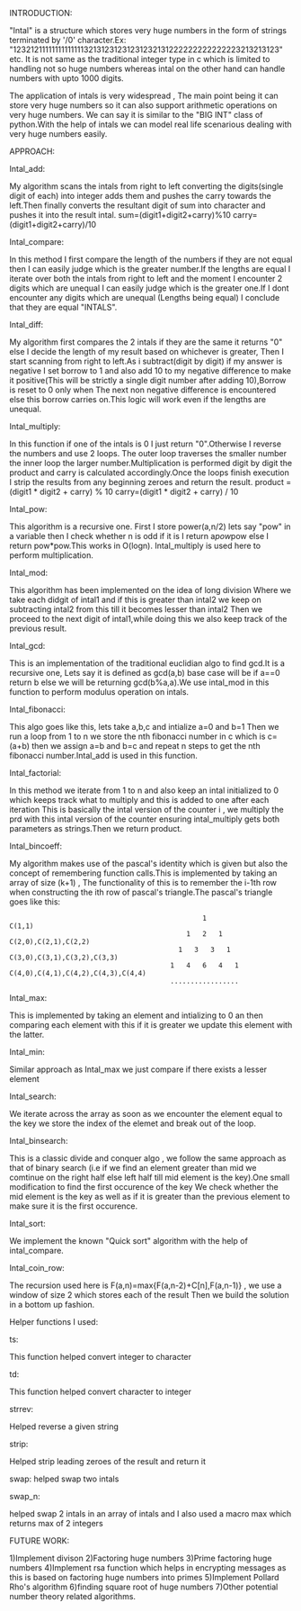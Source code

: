 INTRODUCTION:

"Intal" is a structure which stores very huge numbers in the form of strings terminated by '/0' character.Ex: "1232121111111111111132131231231231232131222222222222223213213123" etc. It is not same as the traditional integer type in c which is limited to handling not so huge numbers whereas intal on the other hand can handle numbers with upto 1000 digits.

The application of intals is very widespread , The main point being it can store very huge numbers so it can also support arithmetic operations on very huge numbers. We can say it is similar to the "BIG INT" class of python.With the help of intals we can model real life scenarious dealing with very huge numbers easily.


APPROACH:

Intal_add:

My algorithm scans the intals from right to left converting the digits(single digit of each) into integer adds them and pushes the carry towards the left.Then finally converts the resultant digit of sum into character and pushes it into the result intal.
sum=(digit1+digit2+carry)%10
carry=(digit1+digit2+carry)/10

Intal_compare:

In this method I first compare the length of the numbers if they are not equal then I can easily judge which is the greater number.If the lengths are equal I iterate over both the intals from right to left and the moment I encounter 2 digits which are unequal I can easily judge which is the greater one.If I dont encounter any digits which are unequal (Lengths being equal) I conclude that they are equal "INTALS".

Intal_diff:

My algorithm first compares the 2 intals if they are the same it returns "0" else I decide the length of my result based on whichever is greater, Then I start scanning from right to left.As i subtract(digit by digit) if my answer is negative I set borrow to 1 and also add 10 to my negative difference to make it positive(This will be strictly a single digit number after adding 10),Borrow is reset to 0 only when The next non negative difference is encountered else this borrow carries on.This logic will work even if the lengths are unequal.

Intal_multiply:

In this function if one of the intals is 0 I just return "0".Otherwise I reverse the numbers and use 2 loops. The outer loop traverses the smaller number the inner loop the larger number.Multiplication is performed digit by digit the product and carry is calculated accordingly.Once the loops finish execution I strip the results from any beginning zeroes and return the result.
product =(digit1 * digit2 + carry) % 10
carry=(digit1 * digit2 + carry) / 10

Intal_pow:

This algorithm is a recursive one. First I store power(a,n/2) lets say "pow" in a variable then I check whether n is odd if it is I return a*pow*pow else I return pow*pow.This works in O(logn).
Intal_multiply is used here to perform multiplication.

Intal_mod:

This algorithm has been implemented on the idea of long division Where we take each didgit of intal1 and if this is greater than intal2 we keep on subtracting intal2 from this till it becomes lesser than intal2 Then we proceed to the next digit of intal1,while doing this we also keep track of the previous result.

Intal_gcd:

This is an implementation of the traditional euclidian algo to find gcd.It is a recursive one, Lets say it is defined as gcd(a,b) base case will be if a==0 return b else we will be returning gcd(b%a,a).We use intal_mod in this function to perform modulus operation on intals.

Intal_fibonacci:

This algo goes like this, lets take a,b,c and intialize a=0 and b=1 Then we run a loop from 1 to n we store the nth fibonacci number in c which is c=(a+b) then we assign a=b and b=c and repeat n steps to get the nth fibonacci number.Intal_add is used in this function.

Intal_factorial:

In this method we iterate from 1 to n and also keep an intal initialized to 0 which keeps track what to multiply and this is added to one after each iteration This is basically the intal version of the counter i , we multiply the prd with this intal version of the counter ensuring intal_multiply gets both parameters as strings.Then we return product.

Intal_bincoeff:

My algorithm makes use of the pascal's identity which is given but also the concept of remembering function calls.This is implemented by taking an array of size (k+1) , The functionality of this is to remember the i-1th row when constructing the ith row of pascal's triangle.The pascal's triangle goes like this:
														
													1     			   C(1,1)
												1	2	1		C(2,0),C(2,1),C(2,2)
											  1	  3   3	  1		C(3,0),C(3,1),C(3,2),C(3,3)		
											1	4	6	4	1   C(4,0),C(4,1),C(4,2),C(4,3),C(4,4)
											.................

Intal_max:

This is implemented by taking an element and intializing to 0 an then comparing each element with this if it is greater we update this element with the latter.

Intal_min:

Similar approach as Intal_max we just compare if there exists a lesser element

Intal_search:

We iterate across the array as soon as we encounter the element equal to the key we store the index of the elemet and break out of the loop.

Intal_binsearch:

This is a classic divide and conquer algo , we follow the same approach as that of binary search (i.e if we find an element greater than mid we comtinue on the right half else left half till mid element is the key).One small modification to find the first occurence of the key We check whether the mid element is the key as well as if it is greater than the previous element to make sure it is the first occurence.

Intal_sort:

We implement the known "Quick sort" algorithm with the help of intal_compare.

Intal_coin_row:

The recursion used here is F(a,n)=max{F(a,n-2)+C[n],F(a,n-1)} , we use a window of size 2 which stores each of the result Then we build the solution in a bottom up fashion.


Helper functions I used:

ts:

This function helped convert integer to character

td:

This function helped convert character to integer

strrev:

Helped reverse a given string

strip:

Helped strip leading zeroes of the result and return it

swap:
 helped swap two intals 

swap_n:

helped swap 2 intals in an array of intals
and I also used a macro max which returns max of 2 integers


FUTURE WORK:

1)Implement divison 
2)Factoring huge numbers
3)Prime factoring huge numbers
4)Implement rsa function which helps in encrypting messages as this is based on factoring huge numbers into primes
5)Implement Pollard Rho's algorithm
6)finding square root of huge numbers 
7)Other potential number theory related algorithms.
